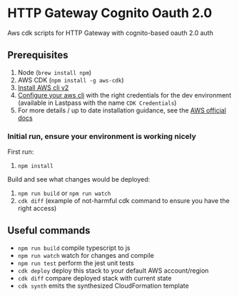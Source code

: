 # HTTP Gateway Cognito Oauth 2.0  
Aws cdk scripts for HTTP Gateway with cognito-based oauth 2.0 auth 

## Prerequisites

1. Node (`brew install npm`)
1. AWS CDK (`npm install -g aws-cdk`)
1. [Install AWS cli v2](https://docs.aws.amazon.com/cli/latest/userguide/install-cliv2-mac.html)
1. [Configure your aws cli](https://docs.aws.amazon.com/cli/latest/userguide/cli-chap-configure.html#cli-quick-configuration) with the right credentials for the dev environment (available in Lastpass with the name `CDK Credentials`)
1. For more details / up to date installation guidance, see the [AWS official docs](https://docs.aws.amazon.com/cdk/latest/guide/getting_started.html)

### Initial run, ensure your environment is working nicely

First run:
1. `npm install`

Build and see what changes would be deployed:
1. `npm run build` or `npm run watch`
1. `cdk diff` (example of not-harmful cdk command to ensure you have the right access)

## Useful commands

 * `npm run build`   compile typescript to js
 * `npm run watch`   watch for changes and compile
 * `npm run test`    perform the jest unit tests
 * `cdk deploy`      deploy this stack to your default AWS account/region
 * `cdk diff`        compare deployed stack with current state
 * `cdk synth`       emits the synthesized CloudFormation template
